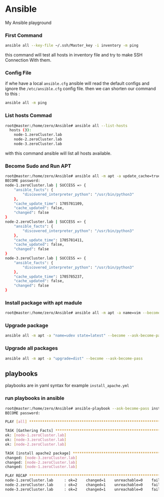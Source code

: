 # Ansible
My Ansible playground

### First Command 

```BASH
ansible all --key-file ~/.ssh/Master_key -i inventory -m ping
```

this command will test all hosts in inventory file and try to make SSH Connection With them.


### Config File 

if whe have a local `ansible.cfg` ansible will read the default configs and ignore the `/etc/ansible.cfg` config file.
then we can shorten our command to this : 

```BASH 
ansible all -m ping
```


### List hosts Commad

```BASH
root@master:/home/zero/Ansible# ansible all --list-hosts
  hosts (3):
    node-1.zeroCluster.lab
    node-2.zeroCluster.lab
    node-3.zeroCluster.lab
```
with this command ansible will list all hosts available.


### Become Sudo and Run APT

```BASH 
root@master:/home/zero/Ansible# ansible all -m apt -a update_cache=true --become --ask-become-pass
BECOME password:
node-1.zeroCluster.lab | SUCCESS => {
    "ansible_facts": {
        "discovered_interpreter_python": "/usr/bin/python3"
    },
    "cache_update_time": 1705781109,
    "cache_updated": false,
    "changed": false
}
node-2.zeroCluster.lab | SUCCESS => {
    "ansible_facts": {
        "discovered_interpreter_python": "/usr/bin/python3"
    },
    "cache_update_time": 1705781411,
    "cache_updated": false,
    "changed": false
}
node-3.zeroCluster.lab | SUCCESS => {
    "ansible_facts": {
        "discovered_interpreter_python": "/usr/bin/python3"
    },
    "cache_update_time": 1705785237,
    "cache_updated": false,
    "changed": false
}
```

### Install package with apt madule
```BASH
root@master:/home/zero/Ansible# ansible all -m apt -a name=vim --become --ask-become-pass
```


### Upgrade package 
```BASH
ansible all -m apt -a "name=udev state=latest" --become --ask-become-pass
```

### Upgrade all packages 
```BASH
ansible all -m apt -a "upgrade=dist" --become --ask-become-pass
```


## playbooks 

playbooks are in yaml syntax for example `install_apache.yml`

### run playbooks in ansible 

```BASH
root@master:/home/zero/Ansible# ansible-playbook --ask-become-pass install_apache.yml
BECOME password:

PLAY [all] ************************************************************************************************************************************************

TASK [Gathering Facts] ************************************************************************************************************************************
ok: [node-1.zeroCluster.lab]
ok: [node-3.zeroCluster.lab]
ok: [node-2.zeroCluster.lab]

TASK [install apache2 package] ****************************************************************************************************************************
changed: [node-3.zeroCluster.lab]
changed: [node-2.zeroCluster.lab]
changed: [node-1.zeroCluster.lab]

PLAY RECAP ************************************************************************************************************************************************
node-1.zeroCluster.lab     : ok=2    changed=1    unreachable=0    failed=0    skipped=0    rescued=0    ignored=0
node-2.zeroCluster.lab     : ok=2    changed=1    unreachable=0    failed=0    skipped=0    rescued=0    ignored=0
node-3.zeroCluster.lab     : ok=2    changed=1    unreachable=0    failed=0    skipped=0    rescued=0    ignored=0
```
